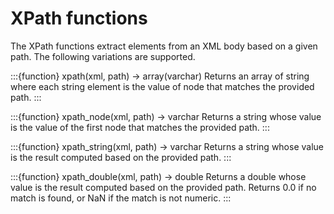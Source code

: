 # XPath functions

The XPath functions extract elements from an XML body based on a given path.
The following variations are supported.

:::{function} xpath(xml, path) -> array(varchar)
Returns an array of string where each string element is the value of node that matches the provided path.
:::

:::{function} xpath_node(xml, path) -> varchar
Returns a string whose value is the value of the first node that matches the provided path.
:::

:::{function} xpath_string(xml, path) -> varchar
Returns a string whose value is the result computed based on the provided path.
:::

:::{function} xpath_double(xml, path) -> double
Returns a double whose value is the result computed based on the provided path. Returns 0.0 if no match is found,
or NaN if the match is not numeric.
:::
